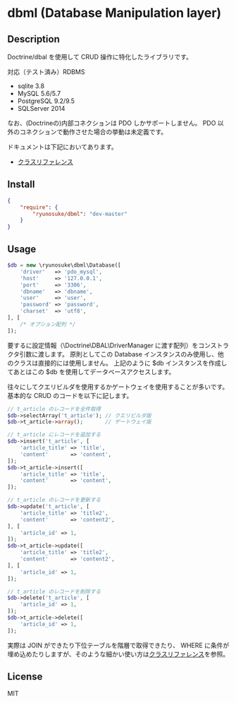 dbml (Database Manipulation layer)
====

## Description

Doctrine/dbal を使用して CRUD 操作に特化したライブラリです。

対応（テスト済み）RDBMS

- sqlite 3.8
- MySQL 5.6/5.7
- PostgreSQL 9.2/9.5
- SQLServer 2014

なお、(Doctrineの)内部コネクションは PDO しかサポートしません。
PDO 以外のコネクションで動作させた場合の挙動は未定義です。

ドキュメントは下記においてあります。

- [クラスリファレンス](https://arima-ryunosuke.github.io/dbml/)

## Install

```json
{
    "require": {
        "ryunosuke/dbml": "dev-master"
    }
}
```

## Usage

```php
$db = new \ryunosuke\dbml\Database([
    'driver'   => 'pdo_mysql',
    'host'     => '127.0.0.1',
    'port'     => '3306',
    'dbname'   => 'dbname',
    'user'     => 'user',
    'password' => 'password',
    'charset'  => 'utf8',
], [
    /* オプション配列 */
]);
```

要するに設定情報（\Doctrine\DBAL\DriverManager に渡す配列）をコンストラクタ引数に渡します。
原則としてこの Database インスタンスのみ使用し、他のクラスは直接的には使用しません。
上記のように $db インスタンスを作成してあとはこの $db を使用してデータベースアクセスします。

往々にしてクエリビルダを使用するかゲートウェイを使用することが多いです。
基本的な CRUD のコードを以下に記します。

```php
// t_article のレコードを全件取得
$db->selectArray('t_article'); // クエリビルダ版
$db->t_article->array();       // ゲートウェイ版

// t_article にレコードを追加する
$db->insert('t_article', [
    'article_title' => 'title',
    'content'       => 'content',
]);
$db->t_article->insert([
    'article_title' => 'title',
    'content'       => 'content',
]);

// t_article のレコードを更新する
$db->update('t_article', [
    'article_title' => 'title2',
    'content'       => 'content2',
], [
    'article_id' => 1,
]);
$db->t_article->update([
    'article_title' => 'title2',
    'content'       => 'content2',
], [
    'article_id' => 1,
]);

// t_article のレコードを削除する
$db->delete('t_article', [
    'article_id' => 1,
]);
$db->t_article->delete([
    'article_id' => 1,
]);
```

実際は JOIN ができたり下位テーブルを階層で取得できたり、 WHERE に条件が埋め込めたりしますが、そのような細かい使い方は[クラスリファレンス](https://arima-ryunosuke.github.io/dbml/)を参照。

## License

MIT
